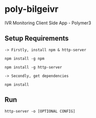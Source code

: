 # poly-bilgeivr
IVR Monitoring Client Side App - Polymer3

## Setup Requirements

	-> Firstly, install npm & http-server  
	
	npm install -g npm 
	
	npm install -g http-server
		
	-> Secondly, get dependencies 
	
	npm install

## Run 

	http-server -o [OPTIONAL CONFIG]

